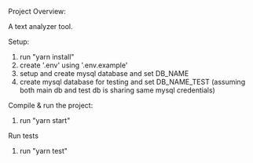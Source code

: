 Project Overview:

A text analyzer tool.

Setup:

1. run "yarn install"
2. create '.env' using '.env.example'
3. setup and create mysql database and set DB_NAME
4. create mysql database for testing and set DB_NAME_TEST (assuming both main db and test db is sharing same mysql
   credentials)

Compile & run the project:

1. run "yarn start"

Run tests

1. run "yarn test"